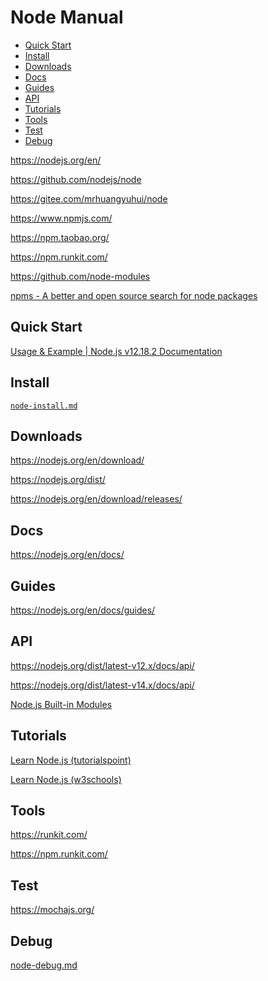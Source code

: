 <!-- #node-manual -->
<!-- omit in toc -->
# Node Manual

- [Quick Start](#quick-start)
- [Install](#install)
- [Downloads](#downloads)
- [Docs](#docs)
- [Guides](#guides)
- [API](#api)
- [Tutorials](#tutorials)
- [Tools](#tools)
- [Test](#test)
- [Debug](#debug)

<https://nodejs.org/en/>

<https://github.com/nodejs/node>

<https://gitee.com/mrhuangyuhui/node>

<https://www.npmjs.com/>

<https://npm.taobao.org/>

<https://npm.runkit.com/>

<https://github.com/node-modules>

[npms - A better and open source search for node packages](https://npms.io/)

## Quick Start

[Usage & Example | Node.js v12.18.2 Documentation](https://nodejs.org/docs/latest-v12.x/api/synopsis.html)

<!-- #node-install -->
## Install

[`node-install.md`](node-install.md)

## Downloads

<https://nodejs.org/en/download/>

<https://nodejs.org/dist/>

<https://nodejs.org/en/download/releases/>

## Docs

<https://nodejs.org/en/docs/>

## Guides

<https://nodejs.org/en/docs/guides/>

## API

<https://nodejs.org/dist/latest-v12.x/docs/api/>

<https://nodejs.org/dist/latest-v14.x/docs/api/>

[Node.js Built-in Modules](https://www.w3schools.com/nodejs/ref_modules.asp)

<!-- #node-tutorial -->
## Tutorials

[Learn Node.js (tutorialspoint)](https://www.tutorialspoint.com/nodejs/index.htm)

[Learn Node.js (w3schools)](https://www.w3schools.com/nodejs/)

<!-- #node-tool -->
## Tools

<https://runkit.com/>

<https://npm.runkit.com/>

## Test

<https://mochajs.org/>

<!-- #node-debug -->
## Debug

[node-debug.md](node-debug.md)
